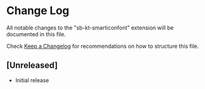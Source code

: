 # Change Log

All notable changes to the "sb-kt-smarticonfont" extension will be documented in this file.

Check [Keep a Changelog](http://keepachangelog.com/) for recommendations on how to structure this file.

## [Unreleased]

- Initial release